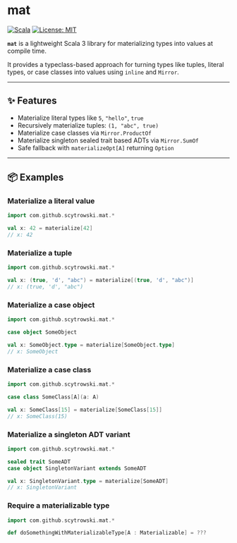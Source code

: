 # mat

[![Scala](https://img.shields.io/badge/Scala-3.7.1-red.svg)](https://www.scala-lang.org)
[![License: MIT](https://img.shields.io/badge/License-MIT-blue.svg)](LICENSE)

**`mat`** is a lightweight Scala 3 library for materializing types into values at compile time.

It provides a typeclass-based approach for turning types like tuples, literal types, or case classes into values using `inline` and `Mirror`.

---

## ✨ Features

- Materialize literal types like `5`, `"hello"`, `true`
- Recursively materialize tuples: `(1, "abc", true)`
- Materialize case classes via `Mirror.ProductOf`
- Materialize singleton sealed trait based ADTs via `Mirror.SumOf`
- Safe fallback with `materializeOpt[A]` returning `Option`

---

## 📦 Examples

### Materialize a literal value

```scala
import com.github.scytrowski.mat.*

val x: 42 = materialize[42]
// x: 42
```

### Materialize a tuple

```scala
import com.github.scytrowski.mat.*

val x: (true, 'd', "abc") = materialize[(true, 'd', "abc")]
// x: (true, 'd', "abc")
```

### Materialize a case object

```scala
import com.github.scytrowski.mat.*

case object SomeObject

val x: SomeObject.type = materialize[SomeObject.type]
// x: SomeObject
```

### Materialize a case class

```scala
import com.github.scytrowski.mat.*

case class SomeClass[A](a: A)

val x: SomeClass[15] = materialize[SomeClass[15]]
// x: SomeClass(15)
```

### Materialize a singleton ADT variant

```scala
import com.github.scytrowski.mat.*

sealed trait SomeADT
case object SingletonVariant extends SomeADT

val x: SingletonVariant.type = materialize[SomeADT]
// x: SingletonVariant
```

### Require a materializable type

```scala
import com.github.scytrowski.mat.*

def doSomethingWithMaterializableType[A : Materializable] = ???
```